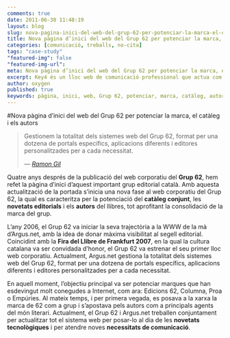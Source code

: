 ```yaml
---
comments: true
date: 2011-06-30 11:48:19
layout: blog
slug: nova-pagina-inici-del-web-del-grup-62-per-potenciar-la-marca-el-cataleg-i-els-autors
title: Nova pàgina d’inici del web del Grup 62 per potenciar la marca, el catàleg i els autors
categories: [comunicació, treballs, no-cita]
tags: "case-study"
"featured-img": false
"featured-img-url": 
meta: Nova pàgina d’inici del web del Grup 62 per potenciar la marca, el catàleg i els autors
excerpt: Key4 és un lloc web de comunicació professional que actua com a plataforma d’informació intersectorial
author: oxygen
published: true
keywords: pàgina, inici, web, Grup 62, potenciar, marca, catàleg, autors
---
```


#Nova pàgina d’inici del web del Grup 62 per potenciar la marca, el catàleg i els autors

<blockquote>
	<p>Gestionem la totalitat dels sistemes web del Grup 62, format per una dotzena de portals específics, aplicacions diferents i editores personalitzades per a cada necessitat.</p>
	<footer>
		&mdash; <cite><a href="{{ page.url }}" title="{{ page.title }}">Ramon Gil</a></cite>
	</footer>
</blockquote>

Quatre anys després de la publicació del web corporatiu del **Grup 62**, hem refet la pàgina d’inici d’aquest important grup editorial català. Amb aquesta actualització de la portada s’inicia una nova fase al web corporatiu del Grup 62, la qual es caracteritza per la potenciació del **catàleg conjunt**, les **novetats editorials** i els **autors** del llibres, tot aprofitant la consolidació de la marca del grup.

L’any 2006, el Grup 62 va iniciar la seva trajectòria a la WWW de la mà d’Argus.net, amb la idea de donar màxima visibilitat al segell editorial. Coincidint amb la **Fira del Llibre de Frankfurt 2007**, en la qual la cultura catalana va ser convidada d’honor, el Grup 62 va estrenar el seu primer lloc web corporatiu. Actualment, Argus.net gestiona la totalitat dels sistemes web del Grup 62, format per una dotzena de portals específics, aplicacions diferents i editores personalitzades per a cada necessitat.

En aquell moment, l’objectiu principal va ser potenciar marques que han esdevingut molt conegudes a Internet, com ara: Edicions 62, Columna, Proa o Empúries. Al mateix temps, i per primera vegada, es posava a la xarxa la marca de 62 com a grup i s’apostava pels autors com a principals agents del món literari. Actualment, el Grup 62 i Argus.net treballen conjuntament per actualitzar tot el sistema web per posar-lo al dia de les **novetats tecnològiques** i per atendre noves **necessitats de comunicació**.
